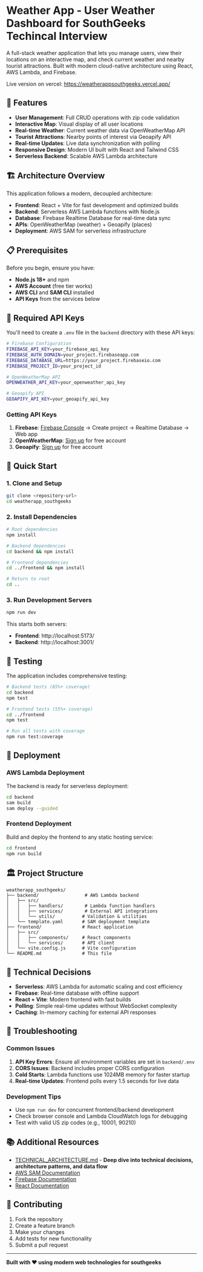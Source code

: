 # Weather App - User Weather Dashboard for SouthGeeks Techincal Interview

A full-stack weather application that lets you manage users, view their locations on an interactive map, and check current weather and nearby tourist attractions. Built with modern cloud-native architecture using React, AWS Lambda, and Firebase.

Live version on vercel: https://weatherappsouthgeeks.vercel.app/

## 🚀 Features

- **User Management**: Full CRUD operations with zip code validation
- **Interactive Map**: Visual display of all user locations
- **Real-time Weather**: Current weather data via OpenWeatherMap API
- **Tourist Attractions**: Nearby points of interest via Geoapify API
- **Real-time Updates**: Live data synchronization with polling
- **Responsive Design**: Modern UI built with React and Tailwind CSS
- **Serverless Backend**: Scalable AWS Lambda architecture

## 🏗️ Architecture Overview

This application follows a modern, decoupled architecture:

- **Frontend**: React + Vite for fast development and optimized builds
- **Backend**: Serverless AWS Lambda functions with Node.js
- **Database**: Firebase Realtime Database for real-time data sync
- **APIs**: OpenWeatherMap (weather) + Geoapify (places)
- **Deployment**: AWS SAM for serverless infrastructure

## 📋 Prerequisites

Before you begin, ensure you have:

- **Node.js 18+** and npm
- **AWS Account** (free tier works)
- **AWS CLI** and **SAM CLI** installed
- **API Keys** from the services below

## 🔑 Required API Keys

You'll need to create a `.env` file in the `backend` directory with these API keys:

```bash
# Firebase Configuration
FIREBASE_API_KEY=your_firebase_api_key
FIREBASE_AUTH_DOMAIN=your_project.firebaseapp.com
FIREBASE_DATABASE_URL=https://your_project.firebaseio.com
FIREBASE_PROJECT_ID=your_project_id

# OpenWeatherMap API
OPENWEATHER_API_KEY=your_openweather_api_key

# Geoapify API
GEOAPIFY_API_KEY=your_geoapify_api_key
```

### Getting API Keys

1. **Firebase**: [Firebase Console](https://console.firebase.google.com/) → Create project → Realtime Database → Web app
2. **OpenWeatherMap**: [Sign up](https://openweathermap.org/api) for free account
3. **Geoapify**: [Sign up](https://www.geoapify.com/) for free account

## 🚀 Quick Start

### 1. Clone and Setup

```bash
git clone <repository-url>
cd weatherapp_southgeeks
```

### 2. Install Dependencies

```bash
# Root dependencies
npm install

# Backend dependencies
cd backend && npm install

# Frontend dependencies
cd ../frontend && npm install

# Return to root
cd ..
```

### 3. Run Development Servers

```bash
npm run dev
```

This starts both servers:
- **Frontend**: http://localhost:5173/
- **Backend**: http://localhost:3001/

## 🧪 Testing

The application includes comprehensive testing:

```bash
# Backend tests (85%+ coverage)
cd backend
npm test

# Frontend tests (55%+ coverage)
cd ../frontend
npm test

# Run all tests with coverage
npm run test:coverage
```

## 🚀 Deployment

### AWS Lambda Deployment

The backend is ready for serverless deployment:

```bash
cd backend
sam build
sam deploy --guided
```

### Frontend Deployment

Build and deploy the frontend to any static hosting service:

```bash
cd frontend
npm run build
```

## 🏛️ Project Structure

```
weatherapp_southgeeks/
├── backend/                 # AWS Lambda backend
│   ├── src/
│   │   ├── handlers/        # Lambda function handlers
│   │   ├── services/        # External API integrations
│   │   └── utils/          # Validation & utilities
│   └── template.yaml       # SAM deployment template
├── frontend/               # React application
│   ├── src/
│   │   ├── components/     # React components
│   │   └── services/       # API client
│   └── vite.config.js      # Vite configuration
└── README.md               # This file
```

## 🔧 Technical Decisions

- **Serverless**: AWS Lambda for automatic scaling and cost efficiency
- **Firebase**: Real-time database with offline support
- **React + Vite**: Modern frontend with fast builds
- **Polling**: Simple real-time updates without WebSocket complexity
- **Caching**: In-memory caching for external API responses

## 🐛 Troubleshooting

### Common Issues

1. **API Key Errors**: Ensure all environment variables are set in `backend/.env`
2. **CORS Issues**: Backend includes proper CORS configuration
3. **Cold Starts**: Lambda functions use 1024MB memory for faster startup
4. **Real-time Updates**: Frontend polls every 1.5 seconds for live data

### Development Tips

- Use `npm run dev` for concurrent frontend/backend development
- Check browser console and Lambda CloudWatch logs for debugging
- Test with valid US zip codes (e.g., 10001, 90210)

## 📚 Additional Resources

- [TECHNICAL_ARCHITECTURE.md](./TECHNICAL_ARCHITECTURE.md) - **Deep dive into technical decisions, architecture patterns, and data flow**
- [AWS SAM Documentation](https://docs.aws.amazon.com/serverless-application-model/)
- [Firebase Documentation](https://firebase.google.com/docs)
- [React Documentation](https://react.dev/)

## 🤝 Contributing

1. Fork the repository
2. Create a feature branch
3. Make your changes
4. Add tests for new functionality
5. Submit a pull request



---

**Built with ❤️ using modern web technologies for southgeeks**

